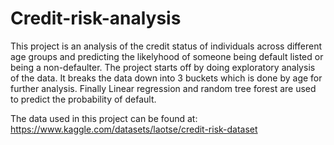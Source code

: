 # Credit-risk-analysis
This project is an analysis of the credit status of individuals across different age groups and predicting the likelyhood of someone being default listed or being a non-defaulter. The project starts off by doing exploratory analysis of the data. It breaks the data down into 3 buckets which is done by age for further analysis. Finally Linear regression and random tree forest are used to predict the probability of default.

The data used in this project can be found at: https://www.kaggle.com/datasets/laotse/credit-risk-dataset
